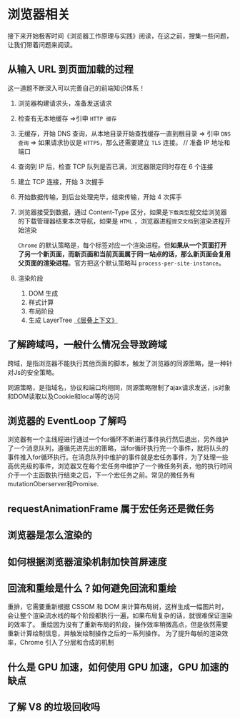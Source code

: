 # 浏览器相关

接下来开始极客时间《浏览器工作原理与实践》阅读，在这之前，搜集一些问题，让我们带着问题来阅读。

## 从输入 URL 到页面加载的过程

这一道题不断深入可以完善自己的前端知识体系！

1. 浏览器构建请求头，准备发送请求
2. 检查有无本地缓存 =>引申 `HTTP 缓存`
3. 无缓存，开始 DNS 查询，从本地目录开始查找缓存一直到根目录 => 引申 `DNS 查询` => 如果请求协议是 `HTTPS`，那么还需要建立 `TLS` 连接。 // 准备 IP 地址和端口
4. 查询到 IP 后，检查 TCP 队列是否已满，浏览器限定同时存在 6 个连接
5. 建立 TCP 连接，开始 3 次握手
6. 开始数据传输，到后台处理完毕，结束传输，开始 4 次挥手
7. 浏览器接受到数据，通过 Content-Type 区分，如果是`下载类型`就交给浏览器的下载管理器结束本次导航，如果是 `HTML` ，浏览器进程`提交文档`到渲染进程开始渲染

   `Chrome` 的默认策略是，每个标签对应一个渲染进程。但**如果从一个页面打开了另一个新页面，而新页面和当前页面属于同一站点的话，那么新页面会复用父页面的渲染进程**。官方把这个默认策略叫 `process-per-site-instance`。

8. 渲染阶段
   1. DOM 生成
   2. 样式计算
   3. 布局阶段
   4. 生成 LayerTree [《层叠上下文》](https://developer.mozilla.org/zh-CN/docs/Web/Guide/CSS/Understanding_z_index/The_stacking_context)

## 了解跨域吗，一般什么情况会导致跨域

跨域，是指浏览器不能执行其他页面的脚本，触发了浏览器的同源策略，是一种针对Js的安全策略。

同源策略，是指域名，协议和端口均相同，同源策略限制了ajax请求发送，js对象和DOM读取以及Cookie和local等的访问

## 浏览器的 EventLoop 了解吗

浏览器有一个主线程进行通过一个for循环不断进行事件执行然后退出，另外维护了一个消息队列，遵循先进先出的策略，当for循环执行完一个事件，就将队头的事件推入for循环执行。在消息队列中维护的事件就是宏任务事件，为了处理一些高优先级的事件，浏览器又在每个宏任务中维护了一个微任务列表，他的执行时间介于一个主函数执行结束之后，下一个宏任务之前。常见的微任务有mutationOberserver和Promise.

## requestAnimationFrame 属于宏任务还是微任务

## 浏览器是怎么渲染的

## 如何根据浏览器渲染机制加快首屏速度

## 回流和重绘是什么？如何避免回流和重绘

重排，它需要重新根据 CSSOM 和 DOM 来计算布局树，这样生成一幅图片时，会让整个渲染流水线的每个阶段都执行一遍，如果布局复杂的话，就很难保证渲染的效率了。
重绘因为没有了重新布局的阶段，操作效率稍微高点，但是依然需要重新计算绘制信息，并触发绘制操作之后的一系列操作。
为了提升每帧的渲染效率，Chrome 引入了分层和合成的机制

## 什么是 GPU 加速，如何使用 GPU 加速，GPU 加速的缺点

## 了解 V8 的垃圾回收吗
